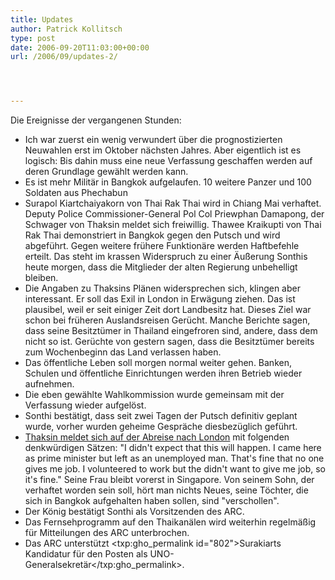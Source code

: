 ```yaml
---
title: Updates
author: Patrick Kollitsch
type: post
date: 2006-09-20T11:03:00+00:00
url: /2006/09/updates-2/




---
```

Die Ereignisse der vergangenen Stunden:

  * Ich war zuerst ein wenig verwundert über die prognostizierten Neuwahlen erst im Oktober nächsten Jahres. Aber eigentlich ist es logisch: Bis dahin muss eine neue Verfassung geschaffen werden auf deren Grundlage gewählt werden kann. 
  * Es ist mehr Militär in Bangkok aufgelaufen. 10 weitere Panzer und 100 Soldaten aus Phechabun
  * Surapol Kiartchaiyakorn von Thai Rak Thai wird in Chiang Mai verhaftet. Deputy Police Commissioner-General Pol Col Priewphan Damapong, der Schwager von Thaksin meldet sich freiwillig. Thawee Kraikupti von Thai Rak Thai demonstriert in Bangkok gegen den Putsch und wird abgeführt. Gegen weitere frühere Funktionäre werden Haftbefehle erteilt. Das steht im krassen Widerspruch zu einer Äußerung Sonthis heute morgen, dass die Mitglieder der alten Regierung unbehelligt bleiben. 
  * Die Angaben zu Thaksins Plänen widersprechen sich, klingen aber interessant. Er soll das Exil in London in Erwägung ziehen. Das ist plausibel, weil er seit einiger Zeit dort Landbesitz hat. Dieses Ziel war schon bei früheren Auslandsreisen Gerücht. Manche Berichte sagen, dass seine Besitztümer in Thailand eingefroren sind, andere, dass dem nicht so ist. Gerüchte von gestern sagen, dass die Besitztümer bereits zum Wochenbeginn das Land verlassen haben.
  * Das öffentliche Leben soll morgen normal weiter gehen. Banken, Schulen und öffentliche Einrichtungen werden ihren Betrieb wieder aufnehmen.
  * Die eben gewählte Wahlkommission wurde gemeinsam mit der Verfassung wieder aufgelöst.
  * Sonthi bestätigt, dass seit zwei Tagen der Putsch definitiv geplant wurde, vorher wurden geheime Gespräche diesbezüglich geführt.
  * [Thaksin meldet sich auf der Abreise nach London][1] mit folgenden denkwürdigen Sätzen: "I didn't expect that this will happen. I came here as prime minister but left as an unemployed man. That's fine that no one gives me job. I volunteered to work but the didn't want to give me job, so it's fine." Seine Frau bleibt vorerst in Singapore. Von seinem Sohn, der verhaftet worden sein soll, hört man nichts Neues, seine Töchter, die sich in Bangkok aufgehalten haben sollen, sind "verschollen".
  * Der König bestätigt Sonthi als Vorsitzenden des <span class="caps">ARC</span>.
  * Das Fernsehprogramm auf den Thaikanälen wird weiterhin regelmäßig für Mitteilungen des <span class="caps">ARC</span> unterbrochen.
  * Das <span class="caps">ARC</span> unterstützt <txp:gho_permalink id="802">Surakiarts Kandidatur für den Posten als UNO-Generalsekretär</txp:gho_permalink>.

 [1]: http://www.nationmultimedia.com/breakingnews/read.php?newsid=30014163
